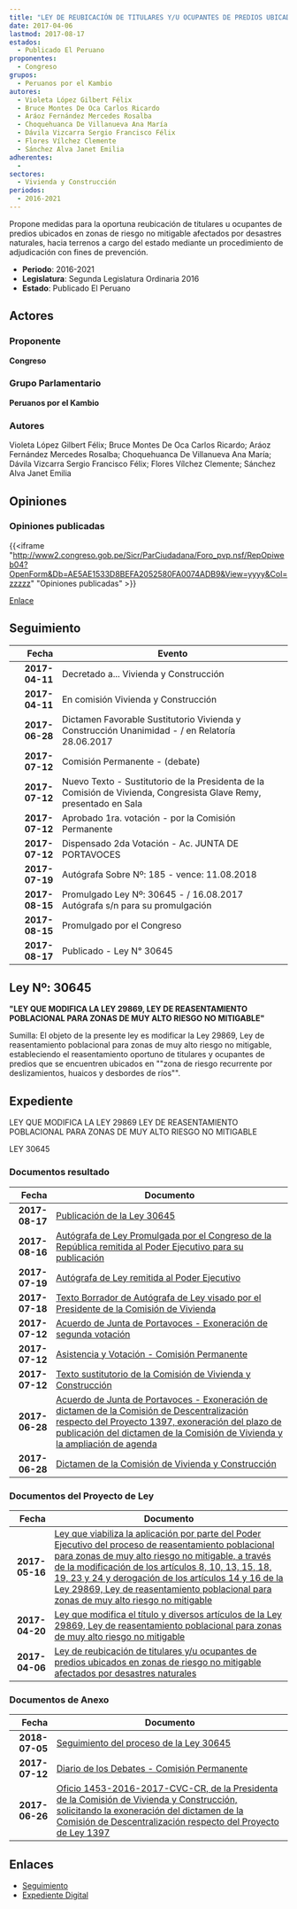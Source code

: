 ```yaml
---
title: "LEY DE REUBICACIÓN DE TITULARES Y/U OCUPANTES DE PREDIOS UBICADOS EN ZONAS DE RIESGO NO MITIGABLE AFECTADOS POR DESASTRES NATURALES"
date: 2017-04-06
lastmod: 2017-08-17
estados: 
  - Publicado El Peruano
proponentes: 
  - Congreso
grupos: 
  - Peruanos por el Kambio
autores: 
  - Violeta López Gilbert Félix
  - Bruce Montes De Oca Carlos Ricardo
  - Aráoz Fernández Mercedes Rosalba
  - Choquehuanca De Villanueva Ana María
  - Dávila Vizcarra Sergio Francisco Félix
  - Flores Vílchez Clemente
  - Sánchez Alva Janet Emilia
adherentes: 
  - 
sectores: 
  - Vivienda y Construcción
periodos: 
  - 2016-2021
---
```


Propone medidas para la oportuna reubicación de titulares u ocupantes de predios ubicados en zonas de riesgo no mitigable afectados por desastres naturales, hacia terrenos a cargo del estado mediante un procedimiento de adjudicación con fines de prevención.

- **Periodo**: 2016-2021
- **Legislatura**: Segunda Legislatura Ordinaria 2016
- **Estado**: Publicado El Peruano

## Actores

### Proponente

**Congreso**

### Grupo Parlamentario

**Peruanos por el Kambio**

### Autores

Violeta López Gilbert Félix; Bruce Montes De Oca Carlos Ricardo; Aráoz Fernández Mercedes Rosalba; Choquehuanca De Villanueva Ana María; Dávila Vizcarra Sergio Francisco Félix; Flores Vílchez Clemente; Sánchez Alva Janet Emilia


## Opiniones

### Opiniones publicadas

{{<iframe "http://www2.congreso.gob.pe/Sicr/ParCiudadana/Foro_pvp.nsf/RepOpiweb04?OpenForm&Db=AE5AE1533D8BEFA2052580FA0074ADB9&View=yyyy&Col=zzzzz" "Opiniones publicadas" >}}

[Enlace](http://www2.congreso.gob.pe/Sicr/ParCiudadana/Foro_pvp.nsf/RepOpiweb04?OpenForm&Db=AE5AE1533D8BEFA2052580FA0074ADB9&View=yyyy&Col=zzzzz)

## Seguimiento

| Fecha | Evento |
|------:|--------|
| **2017-04-11** | Decretado a... Vivienda y Construcción|
| **2017-04-11** | En comisión Vivienda y Construcción|
| **2017-06-28** | Dictamen Favorable Sustitutorio Vivienda y Construcción Unanimidad - / en Relatoría 28.06.2017|
| **2017-07-12** | Comisión Permanente - (debate)|
| **2017-07-12** | Nuevo Texto - Sustitutorio de la Presidenta de la Comisión de Vivienda, Congresista Glave Remy, presentado en Sala|
| **2017-07-12** | Aprobado 1ra. votación - por la Comisión Permanente|
| **2017-07-12** | Dispensado 2da Votación - Ac. JUNTA DE PORTAVOCES|
| **2017-07-19** | Autógrafa Sobre Nº: 185 - vence: 11.08.2018|
| **2017-08-15** | Promulgado Ley Nº: 30645 - / 16.08.2017 Autógrafa s/n para su promulgación|
| **2017-08-15** | Promulgado por el Congreso|
| **2017-08-17** | Publicado - Ley N° 30645|

## Ley Nº: 30645

**"LEY QUE MODIFICA LA LEY 29869, LEY DE REASENTAMIENTO POBLACIONAL PARA ZONAS DE MUY ALTO RIESGO NO MITIGABLE"**

Sumilla: El objeto de la presente ley es modificar la Ley 29869, Ley de reasentamiento poblacional para zonas de muy alto riesgo no mitigable, estableciendo el reasentamiento oportuno de titulares y ocupantes de predios que se encuentren ubicados en ""zona de riesgo recurrente por deslizamientos, huaicos y desbordes de ríos"".


## Expediente

LEY QUE MODIFICA LA LEY 29869 LEY DE REASENTAMIENTO POBLACIONAL PARA ZONAS DE MUY ALTO RIESGO NO MITIGABLE

LEY 30645


### Documentos resultado

| Fecha | Documento |
|------:|--------|
| **2017-08-17** | [Publicación de la Ley 30645](http://www.leyes.congreso.gob.pe/Documentos/2016_2021/ADLP/Normas_Legales/30645-LEY.pdf) |
| **2017-08-16** | [Autógrafa de Ley Promulgada por el Congreso de la República remitida al Poder Ejecutivo para su publicación](http://www.leyes.congreso.gob.pe/Documentos/2016_2021/ADLP/Texto_Aprobado/AU0117820170816.pdf) |
| **2017-07-19** | [Autógrafa de Ley remitida al Poder Ejecutivo](http://www.leyes.congreso.gob.pe/Documentos/2016_2021/Autografas/Ley_y_de_Resolucion_Legislativa/AU0117820170719.pdf) |
| **2017-07-18** | [Texto Borrador de Autógrafa de Ley visado por el Presidente de la Comisión de Vivienda](http://www.leyes.congreso.gob.pe/Documentos/2016_2021/Texto_Borrador_de_Autografa/BAU0117820170718.PDF) |
| **2017-07-12** | [Acuerdo de Junta de Portavoces - Exoneración de segunda votación](http://www.leyes.congreso.gob.pe/Documentos/2016_2021/Acuerdos/Junta_Portavoces/AJP0117820170712.pdf) |
| **2017-07-12** | [Asistencia y Votación - Comisión Permanente](http://www.leyes.congreso.gob.pe/Documentos/2016_2021/Asistencia_y_Votacion/Proyectos_de_Ley/AVCP0117820170712.PDF) |
| **2017-07-12** | [Texto sustitutorio de la Comisión de Vivienda y Construcción](http://www.leyes.congreso.gob.pe/Documentos/2016_2021/Texto_Sustitutorio/Proyectos_de_Ley/TS0117820170712.PDF) |
| **2017-06-28** | [Acuerdo de Junta de Portavoces - Exoneración de dictamen de la Comisión de Descentralización respecto del Proyecto 1397, exoneración del plazo de publicación del dictamen de la Comisión de Vivienda y la ampliación de agenda](http://www.leyes.congreso.gob.pe/Documentos/2016_2021/Acuerdos/Junta_Portavoces/AJP0117820170628.pdf) |
| **2017-06-28** | [Dictamen de la Comisión de Vivienda y Construcción](http://www.leyes.congreso.gob.pe/Documentos/2016_2021/Dictamenes/Proyectos_de_Ley/01178DC24MAY20170628.PDF) |

### Documentos del Proyecto de Ley

| Fecha | Documento |
|------:|--------|
| **2017-05-16** | [Ley que viabiliza la aplicación por parte del Poder Ejecutivo del proceso de reasentamiento poblacional para zonas de muy alto riesgo no mitigable, a través de la modificación de los artículos 8, 10, 13, 15, 18, 19, 23 y 24 y derogación de los artículos 14 y 16 de la Ley 29869, Ley de reasentamiento poblacional para zonas de muy alto riesgo no mitigable](http://www.leyes.congreso.gob.pe/Documentos/2016_2021/Proyectos_de_Ley_y_de_Resoluciones_Legislativas/PL0139720170516.pdf) |
| **2017-04-20** | [Ley que modifica el título y diversos artículos de la Ley 29869, Ley de reasentamiento poblacional para zonas de muy alto riesgo no mitigable](http://www.leyes.congreso.gob.pe/Documentos/2016_2021/Proyectos_de_Ley_y_de_Resoluciones_Legislativas/PL0126820170420..pdf) |
| **2017-04-06** | [Ley de reubicación de titulares y/u ocupantes de predios ubicados en zonas de riesgo no mitigable afectados por desastres naturales](http://www.leyes.congreso.gob.pe/Documentos/2016_2021/Proyectos_de_Ley_y_de_Resoluciones_Legislativas/PL0117020170405.pdf) |

### Documentos de Anexo

| Fecha | Documento |
|------:|--------|
| **2018-07-05** | [Seguimiento del proceso de la Ley 30645](http://www.leyes.congreso.gob.pe/Documentos/2016_2021/Seguimiento_de_Proyectos_de_Ley/01178PL20180705.PDF) |
| **2017-07-12** | [Diario de los Debates - Comisión Permanente](http://www2.congreso.gob.pe/Sicr/DiarioDebates/Publicad.nsf/SesionesPleno/05256D6E0073DFE90525815C006190DC/$FILE/PER-2016-13.pdf) |
| **2017-06-26** | [Oficio 1453-2016-2017-CVC-CR, de la Presidenta de la Comisión de Vivienda y Construcción, solicitando la exoneración del dictamen de la Comisión de Descentralización respecto del Proyecto de Ley 1397](http://www.leyes.congreso.gob.pe/Documentos/2016_2021/Oficios/Comisiones_Ordinarias/OFICIO-1453-2016-2017-CVC-CR.PDF) |

## Enlaces 

- [Seguimiento](http://www2.congreso.gob.pe/Sicr/TraDocEstProc/CLProLey2016.nsf/f7fff46988ca05b1052578e100829cc7/6530025c8598107a052580fa007f7869?OpenDocument)
- [Expediente Digital](http://www2.congreso.gob.pehttp://www2.congreso.gob.pe/Sicr/TraDocEstProc/CLProLey2016.nsf/f7fff46988ca05b1052578e100829cc7/6530025c8598107a052580fa007f7869?OpenDocument&Click=05257FB7005EB655.eb71d0cf91d8294e05256cdf006b5706/$Body/0.1C6C)
